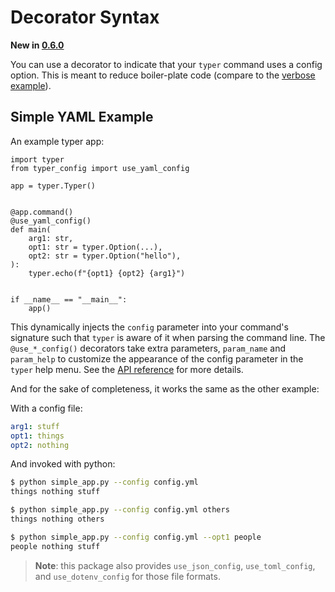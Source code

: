 # Decorator Syntax

**New in [0.6.0](https://github.com/maxb2/typer-config/releases/tag/0.6.0)**

You can use a decorator to indicate that your `typer` command uses a config option.
This is meant to reduce boiler-plate code (compare to the [verbose example](/examples/simple_yaml)).

## Simple YAML Example

An example typer app:
```{.python title="simple_app.py" test="true"}
import typer
from typer_config import use_yaml_config

app = typer.Typer()


@app.command()
@use_yaml_config()
def main(
    arg1: str,
    opt1: str = typer.Option(...),
    opt2: str = typer.Option("hello"),
):
    typer.echo(f"{opt1} {opt2} {arg1}")


if __name__ == "__main__":
    app()
```

This dynamically injects the `config` parameter into your command's signature such that `typer` is aware of it when parsing the command line.
The `@use_*_config()` decorators take extra parameters, `param_name` and `param_help` to customize the appearance of the config parameter in the `typer` help menu. See the [API reference](/api/#typer_config.decorators.use_config) for more details.

And for the sake of completeness, it works the same as the other example:

With a config file:

```yaml title="config.yml"
arg1: stuff
opt1: things
opt2: nothing
```

And invoked with python:

```{.bash title="Terminal"}
$ python simple_app.py --config config.yml
things nothing stuff

$ python simple_app.py --config config.yml others
things nothing others

$ python simple_app.py --config config.yml --opt1 people
people nothing stuff
```

> **Note**: this package also provides `use_json_config`, `use_toml_config`, and `use_dotenv_config` for those file formats.

<!---
```{.python test="true" write="false"}
from typer.testing import CliRunner

RUNNER = CliRunner()

conf = "config.yml"


result = RUNNER.invoke(app, ["--config", conf])

assert result.exit_code == 0, f"Loading failed for {conf}\n\n{result.stdout}"
assert (
    result.stdout.strip() == "things nothing stuff"
), f"Unexpected output for {conf}"


result = RUNNER.invoke(app, ["--config", conf, "others"])

assert result.exit_code == 0, f"Loading failed for {conf}\n\n{result.stdout}"
assert (
    result.stdout.strip() == "things nothing others"
), f"Unexpected output for {conf}"

result = RUNNER.invoke(app, ["--config", conf, "--opt1", "people"])

assert result.exit_code == 0, f"Loading failed for {conf}\n\n{result.stdout}"
assert (
    result.stdout.strip() == "people nothing stuff"
), f"Unexpected output for {conf}"

```
--->